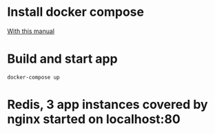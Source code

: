 # Install docker compose
[With this manual](https://docs.docker.com/compose/install/)

# Build and start app
`docker-compose up`

# Redis, 3 app instances covered by nginx started on localhost:80
